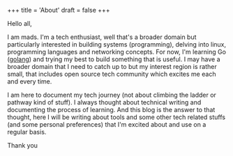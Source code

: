 +++
title = 'About'
draft = false
+++

Hello all,

I am mads. I'm a tech enthusiast, well that's a broader domain but particularly interested in building systems (programming), delving into linux, programming languages and networking concepts. For now, I'm learning Go ([golang](https://go.dev)) and trying my best to build something that is useful. I may have a broader domain that I need to catch up to but my interest region is rather small, that includes open source tech community which excites me each and every time.

I am here to document my tech journey (not about climbing the ladder or pathway kind of stuff). I always thought about technical writing and documenting the process of learning. And this blog is the answer to that thought, here I will be writing about tools and some other tech related stuffs (and some personal preferences) that I'm excited about and use on a regular basis.

Thank you

